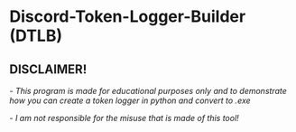 # Discord-Token-Logger-Builder (DTLB)
 
## DISCLAIMER! 

*- This program is made for educational purposes only and to demonstrate how you can create a token logger in python and convert to .exe*

*- I am not responsible for the misuse that is made of this tool!*
